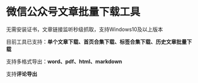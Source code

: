# 微信公众号文章批量下载工具
无需安装证书，文章链接监听秒级抓取，支持Windows10及以上版本

目前工具已支持：**单个文章下载、首页合集下载、标签合集下载、历史文章批量下载**

支持多格式导出：**word、pdf、html、markdown**

支持**评论导出**


